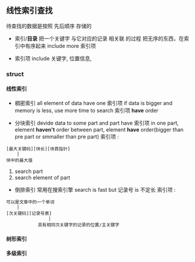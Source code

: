 ##  线性索引查找
待查找的数据是按照 先后顺序 存储的

* 索引/**目录** 
把一个关键字 与它对应的记录 相关联 的过程
把无序的东西，在索引中有序起来
include more 索引项

* 索引项
include 关键字, 位置信息,

###   struct
####    线性索引
* 稠密索引
all element of data have one 索引项
if data is bigger and memory is less, use more time to search
索引项 **have** order

* 分块索引
devide data to some part and part have 索引项
in one part, element **haven't** order
between part, element **have** order(bigger than pre part or smmaller than pre part)
索引项 : 
```shell
[最大关键码][块长][块首指针]
	|
块中的最大值
```
1. search part
2. search element of part 

* 倒排索引
常用在搜索引擎
search is fast
but 记录号 is 不定长
索引项 :
```shell
可以是文章中的一个单词
	|
[次关键码][记录号表]
				|
			具有相同次关键字的记录的位置/主关键字
```

####    树形索引

####    多级索引

